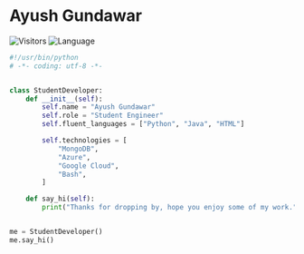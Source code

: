 # Ayush Gundawar
![Visitors](https://api.visitorbadge.io/api/visitors?user=ayushgun&repo=ayushgun&label=Visitors&countColor=%2337d67a&style=flat) ![Language](https://img.shields.io/badge/OPEN_SOURCE-<3-red)
```python
#!/usr/bin/python
# -*- coding: utf-8 -*-


class StudentDeveloper:
    def __init__(self):
        self.name = "Ayush Gundawar"
        self.role = "Student Engineer"
        self.fluent_languages = ["Python", "Java", "HTML"]

        self.technologies = [
            "MongoDB",
            "Azure",
            "Google Cloud",
            "Bash",
        ]

    def say_hi(self):
        print("Thanks for dropping by, hope you enjoy some of my work.")


me = StudentDeveloper()
me.say_hi()
```

